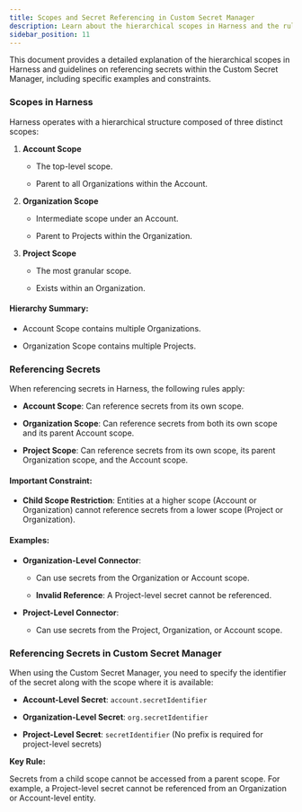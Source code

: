 ```yaml
---
title: Scopes and Secret Referencing in Custom Secret Manager
description: Learn about the hierarchical scopes in Harness and the rules for referencing secrets within the Custom Secret Manager
sidebar_position: 11
---
```


This document provides a detailed explanation of the hierarchical scopes in Harness and guidelines on referencing secrets within the Custom Secret Manager, including specific examples and constraints.

### Scopes in Harness

Harness operates with a hierarchical structure composed of three distinct scopes:

1. **Account Scope**

    - The top-level scope.

    - Parent to all Organizations within the Account.

2. **Organization Scope**

    - Intermediate scope under an Account.

    - Parent to Projects within the Organization.

3. **Project Scope**

    - The most granular scope.

    - Exists within an Organization.

#### Hierarchy Summary:

- Account Scope contains multiple Organizations.

- Organization Scope contains multiple Projects.

### Referencing Secrets

When referencing secrets in Harness, the following rules apply:

- **Account Scope**: Can reference secrets from its own scope.

- **Organization Scope**: Can reference secrets from both its own scope and its parent Account scope.

- **Project Scope**: Can reference secrets from its own scope, its parent Organization scope, and the Account scope.

#### Important Constraint:

- **Child Scope Restriction**: Entities at a higher scope (Account or Organization) cannot reference secrets from a lower scope (Project or Organization).

#### Examples:

- **Organization-Level Connector**:

    - Can use secrets from the Organization or Account scope.

    - **Invalid Reference**: A Project-level secret cannot be referenced.

- **Project-Level Connector**:

    - Can use secrets from the Project, Organization, or Account scope.

### Referencing Secrets in Custom Secret Manager

When using the Custom Secret Manager, you need to specify the identifier of the secret along with the scope where it is available:

- **Account-Level Secret**: `account.secretIdentifier`

- **Organization-Level Secret**: `org.secretIdentifier`

- **Project-Level Secret**: `secretIdentifier` (No prefix is required for project-level secrets)

**Key Rule:**

Secrets from a child scope cannot be accessed from a parent scope. For example, a Project-level secret cannot be referenced from an Organization or Account-level entity.
